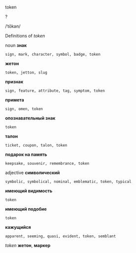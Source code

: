 token

?

/ˈtōkən/

Definitions of _token_

noun
**знак**

    sign, mark, character, symbol, badge, token
**жетон**

    token, jetton, slug
**признак**

    sign, feature, attribute, tag, symptom, token
**примета**

    sign, omen, token
**опознавательный знак**

    token
**талон**

    ticket, coupon, talon, token
**подарок на память**

    keepsake, souvenir, remembrance, token

adjective
**символический**

    symbolic, symbolical, nominal, emblematic, token, typical
**имеющий видимость**

    token
**имеющий подобие**

    token
**кажущийся**

    apparent, seeming, quasi, evident, token, semblant

_token_
**жетон**, **маркер**